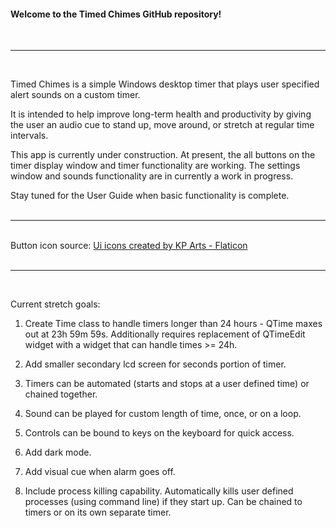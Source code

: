 <h4>Welcome to the Timed Chimes GitHub repository!</h4>
<br>


---
<br>

Timed Chimes is a simple Windows desktop timer that plays user specified alert sounds on a custom timer.


It is intended to help improve long-term health and productivity by giving the user an audio cue to stand up, move around, or stretch at regular time intervals.


This app is currently under construction. At present, the all buttons on the timer display window and timer functionality are working. The settings window and sounds functionality are in currently a work in progress.


Stay tuned for the User Guide when basic functionality is complete.
<br><br>

---
<br>
Button icon source:
<a href="https://www.flaticon.com/free-icons/ui" title="ui icons">Ui icons created by KP Arts - Flaticon</a>
<br><br>

---
<br>


Current stretch goals:

1. Create Time class to handle timers longer than 24 hours - QTime maxes out at 23h 59m 59s.
Additionally requires replacement of QTimeEdit widget with a widget that can handle times >= 24h.

2. Add smaller secondary lcd screen for seconds portion of timer.

3. Timers can be automated (starts and stops at a user defined time) or chained together.

4. Sound can be played for custom length of time, once, or on a loop. 

5. Controls can be bound to keys on the keyboard for quick access. 

6. Add dark mode.

7. Add visual cue when alarm goes off.

8. Include process killing capability. Automatically kills user defined processes (using command line) if they start up. Can be chained to timers or on its own separate timer.

